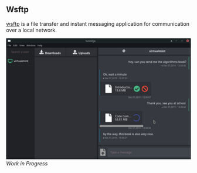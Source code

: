## Wsftp

[wsftp](https://github.com/eco9999/wsftp) is a file transfer and instant messaging application for communication over a local network.

![Image of app](https://github.com/alicanerdurmaz/wsftp-gui/blob/master/screenshot.png)
_Work in Progress_
